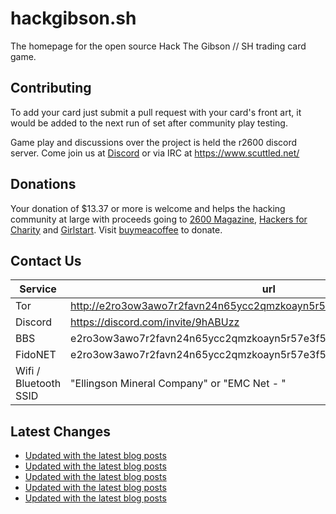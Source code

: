 # hackgibson.sh
The homepage for the open source Hack The Gibson // SH trading card game.


## Contributing

To add your card just submit a pull request with your card's front art, it would be added to the next run of set after community play testing.

Game play and discussions over the project is held the r2600 discord server. Come join us at [Discord](https://discord.com/invite/9hABUzz) or via IRC at https://www.scuttled.net/


## Donations

Your donation of $13.37 or more is welcome and helps the hacking community at large with proceeds going to [2600 Magazine](https://2600.com/), [Hackers for Charity](https://hackersforcharity.org) and [Girlstart](https://girlstart.org).  Visit [buymeacoffee](https://www.buymeacoffee.com/hackgibson.sh) to donate.


## Contact Us

Service | url
-|-
Tor | http://e2ro3ow3awo7r2favn24n65ycc2qmzkoayn5r57e3f56nvjwdcgg32ad.onion
Discord | https://discord.com/invite/9hABUzz
BBS | e2ro3ow3awo7r2favn24n65ycc2qmzkoayn5r57e3f56nvjwdcgg32ad.onion:23
FidoNET | e2ro3ow3awo7r2favn24n65ycc2qmzkoayn5r57e3f56nvjwdcgg32ad.onion:24554
Wifi / Bluetooth SSID | "Ellingson Mineral Company" or "EMC Net - <fidonet address>"

## Latest Changes
<!-- BLOG-POST-LIST:START -->
- [Updated with the latest blog posts](https://github.com/DFW2600/hackgibson.sh/commit/6943cd87479c140128e8c762dd0df517ba91adfb)
- [Updated with the latest blog posts](https://github.com/DFW2600/hackgibson.sh/commit/eefbe413cfa8a07cde740d6b3e14485d629b86f8)
- [Updated with the latest blog posts](https://github.com/DFW2600/hackgibson.sh/commit/2739f57102d0e95a4caedae9848dadec0f313ce7)
- [Updated with the latest blog posts](https://github.com/DFW2600/hackgibson.sh/commit/c38fe9f47132d6dc74d11857af45a0f2346d9692)
- [Updated with the latest blog posts](https://github.com/DFW2600/hackgibson.sh/commit/778651a7037ccb67b22c6980001d45ddf422c8c2)
<!-- BLOG-POST-LIST:END -->
